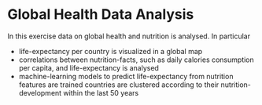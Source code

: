 # Global Health Data Analysis
In this exercise data on global health and nutrition is analysed. In particular

- life-expectancy per country is visualized in a global map
- correlations between nutrition-facts, such as daily calories consumption per capita, and life-expectancy is analysed
- machine-learning models to predict life-expectancy from nutrition features are trained
  countries are clustered according to their nutrition-development within the last 50 years
